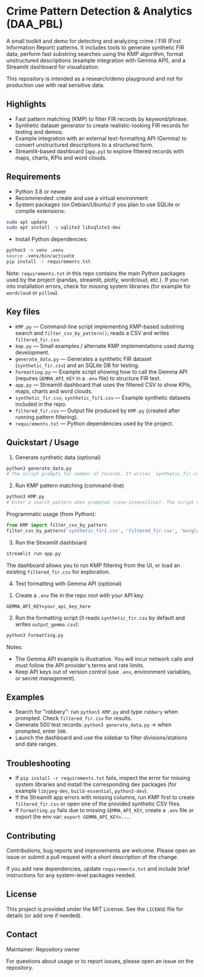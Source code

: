 # Crime Pattern Detection & Analytics (DAA_PBL)

A small toolkit and demo for detecting and analyzing crime / FIR (First Information Report) patterns.
It includes tools to generate synthetic FIR data, perform fast substring searches using the KMP algorithm,
format unstructured descriptions (example integration with Gemma API), and a Streamlit dashboard for visualization.

This repository is intended as a research/demo playground and not for production use with real sensitive data.

## Highlights

- Fast pattern matching (KMP) to filter FIR records by keyword/phrase.
- Synthetic dataset generator to create realistic-looking FIR records for testing and demos.
- Example integration with an external text-formatting API (Gemma) to convert unstructured descriptions to a structured form.
- Streamlit-based dashboard (`app.py`) to explore filtered records with maps, charts, KPIs and word clouds.

## Requirements

- Python 3.8 or newer
- Recommended: create and use a virtual environment
- System packages (on Debian/Ubuntu) if you plan to use SQLite or compile extensions:

```bash
sudo apt update
sudo apt install -y sqlite3 libsqlite3-dev
```

- Install Python dependencies:

```bash
python3 -m venv .venv
source .venv/bin/activate
pip install -r requirements.txt
```

Note: `requirements.txt` in this repo contains the main Python packages used by the project (pandas, streamlit, plotly, wordcloud, etc.).
If you run into installation errors, check for missing system libraries (for example for `wordcloud` or `pillow`).

## Key files

- `KMP.py` — Command-line script implementing KMP-based substring search and `filter_csv_by_pattern()`; reads a CSV and writes `filtered_fir.csv`.
- `kmp.py` — Small examples / alternate KMP implementations used during development.
- `generate_data.py` — Generates a synthetic FIR dataset (`synthetic_fir.csv`) and an SQLite DB for testing.
- `Formatting.py` — Example script showing how to call the Gemma API (requires `GEMMA_API_KEY` in a `.env` file) to structure FIR text.
- `app.py` — Streamlit dashboard that uses the filtered CSV to show KPIs, maps, charts and word clouds.
- `synthetic_fir.csv`, `synthetic_fir1.csv` — Example synthetic datasets included in the repo.
- `filtered_fir.csv` — Output file produced by `KMP.py` (created after running pattern filtering).
- `requirements.txt` — Python dependencies used by the project.

## Quickstart / Usage

1) Generate synthetic data (optional)

```bash
python3 generate_data.py
# The script prompts for number of records. It writes `synthetic_fir.csv` and a small SQLite DB.
```

2) Run KMP pattern matching (command-line)

```bash
python3 KMP.py
# Enter a search pattern when prompted (case-insensitive). The script will write `filtered_fir.csv`.
```

Programmatic usage (from Python):

```py
from KMP import filter_csv_by_pattern
filter_csv_by_pattern('synthetic_fir1.csv', 'filtered_fir.csv', 'burglary')
```

3) Run the Streamlit dashboard

```bash
streamlit run app.py
```

The dashboard allows you to run KMP filtering from the UI, or load an existing `filtered_fir.csv` for exploration.

4) Text formatting with Gemma API (optional)

1. Create a `.env` file in the repo root with your API key:

```
GEMMA_API_KEY=your_api_key_here
```

2. Run the formatting script (it reads `synthetic_fir.csv` by default and writes `output_gemma.csv`):

```bash
python3 Formatting.py
```

Notes:
- The Gemma API example is illustrative. You will incur network calls and must follow the API provider's terms and rate limits.
- Keep API keys out of version control (use `.env`, environment variables, or secret management).

## Examples

- Search for "robbery": run `python3 KMP.py` and type `robbery` when prompted. Check `filtered_fir.csv` for results.
- Generate 500 test records: `python3 generate_data.py` -> when prompted, enter `500`.
- Launch the dashboard and use the sidebar to filter divisions/stations and date ranges.

## Troubleshooting

- If `pip install -r requirements.txt` fails, inspect the error for missing system libraries and install the corresponding dev packages (for example `libjpeg-dev`, `build-essential`, `python3-dev`).
- If the Streamlit app errors with missing columns, run KMP first to create `filtered_fir.csv` or open one of the provided synthetic CSV files.
- If `Formatting.py` fails due to missing `GEMMA_API_KEY`, create a `.env` file or export the env var: `export GEMMA_API_KEY=...`.

## Contributing

Contributions, bug reports and improvements are welcome. Please open an issue or submit a pull request with a short description of the change.

If you add new dependencies, update `requirements.txt` and include brief instructions for any system-level packages needed.

## License

This project is provided under the MIT License. See the `LICENSE` file for details (or add one if needed).

## Contact

Maintainer: Repository owner

For questions about usage or to report issues, please open an issue on the repository.
